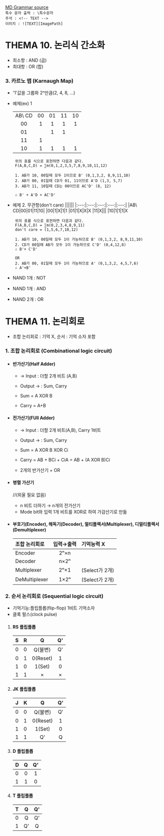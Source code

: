 [MD Grammar source](https://inpa.tistory.com/entry/MarkDown-%F0%9F%93%9A-%EB%A7%88%ED%81%AC%EB%8B%A4%EC%9A%B4-%EB%AC%B8%EB%B2%95-%F0%9F%92%AF-%EC%A0%95%EB%A6%AC)   
`특수 문자 출력 : \특수문자  `   
`주석 : <!-- TEXT --> `   
`이미지 : ![TEXT][ImagePath] `  


# THEMA 10. 논리식 간소화
 - 최소항 : AND (곱)
 - 최대항 : OR (합)
### 3. 카르노 맵 (Karnaugh Map)
 - '1'값을 그룹화 2ⁿ만큼(2, 4, 8, ...)

 - 예제(ex) 1

    ||||||
    |:---:|:---:|:---:|:---:|:---:|
    |AB\ CD|00|01|11|10|
    |00|1|1|1|1
    |01||1|1|
    |11|1|||
    |10|1|1|1|1

        위의 표를 식으로 표현하면 다음과 같다.
        F(A,B,C,D) = ∑m(0,1,2,3,5,7,8,9,10,11,12)

        1. AB가 10, 00일때 모두 1이므로 B' (0,1,3,2, 8,9,11,10)
        2. AB가 00, 01일때 CD가 01, 11이므로 A'D (1,3, 5,7)
        3. AB가 11, 10일때 CD는 00이므로 AC'D' (8, 12)

        ∴ B' + A'D + AC'D'


 - 예제 2. 무관항(don't care)
    ||||||
    |:---:|:---:|:---:|:---:|:---:|
    |AB\ CD|00|01|11|10|
    |00|1|X|1|1
    |01|1|X|X|X
    |11|X|||
    |10|1|1|1|X

        위의 표를 식으로 표현하면 다음과 같다.
        F(A,B,C,D) = ∑m(0,2,3,4,8,9,11)
        don't care = (1,5,6,7,10,12)

        1. AB가 10, 00일때 모두 1이 가능하므로 B' (0,1,3,2, 8,9,11,10)
        2. CD가 00일때 AB가 모두 1이 가능하므로 C'D' (0,4,12,8)
        ∴ B'+ C'D'
        
        OR
        2. AB가 00, 01일때 모두 1이 가능하므로 A' (0,1,3,2, 4,5,7,6)
        ∴ A'+B'


 - NAND 1개 : NOT
 - NAND 1개 : AND 
 - NAND 2개 : OR

# THEMA 11. 논리회로 
 - 조합 논리회로 : 기억 X, 순서 : 기억 소자 포함
### 1. 조합 논리회로 (Combinational logic circuit)
 - #### 반가산기(Half Adder)
   - → Input : 더할 2개 비트 (A,B)
   - Output → : Sum, Carry

   - Sum = A XOR B
   - Carry = A+B
 - #### 전가산기(FUll Adder)
   - → Input : 더할 2개 비트(A,B), Carry 1비트
   - Output → : Sum, Carry

   - Sum = A XOR B XOR Ci
   - Carry = AB + BCi + CiA = AB + (A XOR B)Ci

   - 2개의 반가산기 + OR
 - #### 병렬 가산기 
   //(외울 필요 없음)
   - n 비트 더하기 → n개의 전가산기
   - Mode bit와 입력 1개 비트를 XOR로 하여 가감산기로 만듦

 - #### 부호기(Encoder), 해독기(Decoder), 멀티플렉서(Multiplexer), 디멀티플렉서(Demultiplexer)
    |조합 논리회로|입력→출력|기억능력 X|
    |:---|:---:|:---|
    |Encoder|2ⁿ×n|
    |Decoder|n×2ⁿ|
    |Multiplexer|2ⁿ×1|(Select가 2개)
    |DeMultiplexer|1×2ⁿ|(Select가 2개)


### 2. 순서 논리회로 (Sequential logic circuit)
 - 기억기능:플립플롭(flip-flop) 1비트 기억소자
 - 클록 펄스(clock pulse)

 1. #### RS 플립플롭
    |S|R|Q|Q'|
    |---|---|:---:|:---:|
    |0|0|Q(불변)|Q'|
    |0|1|0(Reset)|1|
    |1|0|1(Set)|0|
    |1|1|×|×|

 2. #### JK 플립플롭
    |J|K|Q|Q'|
    |---|---|:---:|:---:|
    |0|0|Q(불변)|Q'|
    |0|1|0(Reset)|1|
    |1|0|1(Set)|0|
    |1|1|Q'|Q|

 3. #### D 플립플롭
    |D|Q|Q'|
    |---|:---:|:---:|
    |0|0|1|
    |1|1|0|

 4. #### T 플립플롭
    |T|Q|Q'|
    |---|:---:|:---:|
    |0|Q|Q'|
    |1|Q'|Q|
  